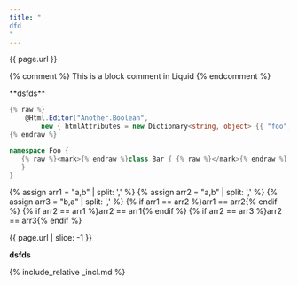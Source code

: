 ```yaml
---
title: "
dfd
"
---
```

{{ page.url }}

{% comment %}
    This is a block comment in Liquid
{% endcomment %}
<div>
**dsfds**
</div>

```csharp
{% raw %}
    @Html.Editor("Another.Boolean",
        new { htmlAttributes = new Dictionary<string, object> {{ "foo", "bar" }, }})
{% endraw %}
```

```csharp
namespace Foo {
   {% raw %}<mark>{% endraw %}class Bar { {% raw %}</mark>{% endraw %}
   }
}
```

{% assign arr1 = "a,b" | split: ',' %}
{% assign arr2 = "a,b" | split: ',' %}
{% assign arr3 = "b,a" | split: ',' %}
{% if arr1 == arr2 %}arr1 == arr2{% endif %}
{% if arr2 == arr1 %}arr2 == arr1{% endif %}
{% if arr2 == arr3 %}arr2 == arr3{% endif %}

{{ page.url | slice: -1 }}
<div markdown="1">

**dsfds**

</div>

{% include_relative _incl.md %}
